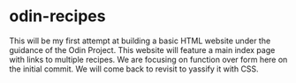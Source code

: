# odin-recipes
This will be my first attempt at building a basic HTML website under the guidance of the Odin Project. This website will feature a main index page with links to multiple recipes. We are focusing on function over form here on the initial commit. We will come back to revisit to yassify it with CSS.